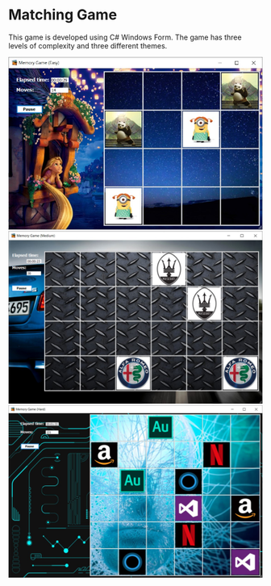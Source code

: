 # Matching Game
This game is developed using C# Windows Form. The game has three levels of complexity and three different themes.

<img src="easy.jpg" alt="drawing" width="700"/>


<img src="medium.jpg" alt="drawing" width="700"/>


<img src="hard.jpg" alt="drawing" width="700"/>
